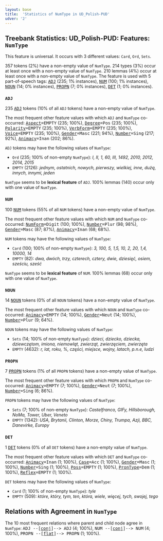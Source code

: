 ```yaml
---
layout: base
title:  'Statistics of NumType in UD_Polish-PUD'
udver: '2'
---
```


## Treebank Statistics: UD_Polish-PUD: Features: `NumType`

This feature is universal.
It occurs with 3 different values: `Card`, `Ord`, `Sets`.

357 tokens (2%) have a non-empty value of `NumType`.
214 types (3%) occur at least once with a non-empty value of `NumType`.
210 lemmas (4%) occur at least once with a non-empty value of `NumType`.
The feature is used with 5 part-of-speech tags: <tt><a href="pl_pud-pos-ADJ.html">ADJ</a></tt> (235; 1% instances), <tt><a href="pl_pud-pos-NUM.html">NUM</a></tt> (100; 1% instances), <tt><a href="pl_pud-pos-NOUN.html">NOUN</a></tt> (14; 0% instances), <tt><a href="pl_pud-pos-PROPN.html">PROPN</a></tt> (7; 0% instances), <tt><a href="pl_pud-pos-DET.html">DET</a></tt> (1; 0% instances).

### `ADJ`

235 <tt><a href="pl_pud-pos-ADJ.html">ADJ</a></tt> tokens (10% of all `ADJ` tokens) have a non-empty value of `NumType`.

The most frequent other feature values with which `ADJ` and `NumType` co-occurred: <tt><a href="pl_pud-feat-Aspect.html">Aspect</a></tt><tt>=EMPTY</tt> (235; 100%), <tt><a href="pl_pud-feat-Degree.html">Degree</a></tt><tt>=Pos</tt> (235; 100%), <tt><a href="pl_pud-feat-Polarity.html">Polarity</a></tt><tt>=EMPTY</tt> (235; 100%), <tt><a href="pl_pud-feat-VerbForm.html">VerbForm</a></tt><tt>=EMPTY</tt> (235; 100%), <tt><a href="pl_pud-feat-Voice.html">Voice</a></tt><tt>=EMPTY</tt> (235; 100%), <tt><a href="pl_pud-feat-Gender.html">Gender</a></tt><tt>=Masc</tt> (221; 94%), <tt><a href="pl_pud-feat-Number.html">Number</a></tt><tt>=Sing</tt> (217; 92%), <tt><a href="pl_pud-feat-Animacy.html">Animacy</a></tt><tt>=Inan</tt> (202; 86%).

`ADJ` tokens may have the following values of `NumType`:

* `Ord` (235; 100% of non-empty `NumType`): <em>I, II, 1, 60, III, 1492, 2010, 2012, 2014, 2015</em>
* `EMPTY` (2126): <em>jednym, ostatnich, nowych, pierwszy, wielkiej, inne, dużą, innych, innymi, jeden</em>

`NumType` seems to be **lexical feature** of `ADJ`. 100% lemmas (140) occur only with one value of `NumType`.

### `NUM`

100 <tt><a href="pl_pud-pos-NUM.html">NUM</a></tt> tokens (55% of all `NUM` tokens) have a non-empty value of `NumType`.

The most frequent other feature values with which `NUM` and `NumType` co-occurred: <tt><a href="pl_pud-feat-NumForm.html">NumForm</a></tt><tt>=Digit</tt> (100; 100%), <tt><a href="pl_pud-feat-Number.html">Number</a></tt><tt>=Plur</tt> (98; 98%), <tt><a href="pl_pud-feat-Gender.html">Gender</a></tt><tt>=Masc</tt> (87; 87%), <tt><a href="pl_pud-feat-Animacy.html">Animacy</a></tt><tt>=Inan</tt> (68; 68%).

`NUM` tokens may have the following values of `NumType`:

* `Card` (100; 100% of non-empty `NumType`): <em>3, 100, 5, 1,5, 10, 2, 20, 1,4, 10000, 14</em>
* `EMPTY` (82): <em>dwa, dwóch, trzy, czterech, cztery, dwie, dziesięć, osiem, sześciu, sześć</em>

`NumType` seems to be **lexical feature** of `NUM`. 100% lemmas (68) occur only with one value of `NumType`.

### `NOUN`

14 <tt><a href="pl_pud-pos-NOUN.html">NOUN</a></tt> tokens (0% of all `NOUN` tokens) have a non-empty value of `NumType`.

The most frequent other feature values with which `NOUN` and `NumType` co-occurred: <tt><a href="pl_pud-feat-Animacy.html">Animacy</a></tt><tt>=EMPTY</tt> (14; 100%), <tt><a href="pl_pud-feat-Gender.html">Gender</a></tt><tt>=Neut</tt> (14; 100%), <tt><a href="pl_pud-feat-Number.html">Number</a></tt><tt>=Plur</tt> (9; 64%).

`NOUN` tokens may have the following values of `NumType`:

* `Sets` (14; 100% of non-empty `NumType`): <em>dzieci, dziecko, dziecka, dziewczętom, imiona, niemowląt, zwierząt, zwierzęciem, zwierzęta</em>
* `EMPTY` (4632): <em>r, lat, roku, %, części, miejsce, wojny, latach, p.n.e, ludzi</em>

### `PROPN`

7 <tt><a href="pl_pud-pos-PROPN.html">PROPN</a></tt> tokens (1% of all `PROPN` tokens) have a non-empty value of `NumType`.

The most frequent other feature values with which `PROPN` and `NumType` co-occurred: <tt><a href="pl_pud-feat-Animacy.html">Animacy</a></tt><tt>=EMPTY</tt> (7; 100%), <tt><a href="pl_pud-feat-Gender.html">Gender</a></tt><tt>=Neut</tt> (7; 100%), <tt><a href="pl_pud-feat-Number.html">Number</a></tt><tt>=Sing</tt> (6; 86%).

`PROPN` tokens may have the following values of `NumType`:

* `Sets` (7; 100% of non-empty `NumType`): <em>Castelfranco, GIFy, Hillsborough, NoMa, Tower, Uber, Veneto</em>
* `EMPTY` (1342): <em>USA, Brytanii, Clinton, Morze, Chiny, Trumpa, Azji, BBC, Danevirke, Europy</em>

### `DET`

1 <tt><a href="pl_pud-pos-DET.html">DET</a></tt> tokens (0% of all `DET` tokens) have a non-empty value of `NumType`.

The most frequent other feature values with which `DET` and `NumType` co-occurred: <tt><a href="pl_pud-feat-Animacy.html">Animacy</a></tt><tt>=Inan</tt> (1; 100%), <tt><a href="pl_pud-feat-Case.html">Case</a></tt><tt>=Acc</tt> (1; 100%), <tt><a href="pl_pud-feat-Gender.html">Gender</a></tt><tt>=Masc</tt> (1; 100%), <tt><a href="pl_pud-feat-Number.html">Number</a></tt><tt>=Sing</tt> (1; 100%), <tt><a href="pl_pud-feat-Poss.html">Poss</a></tt><tt>=EMPTY</tt> (1; 100%), <tt><a href="pl_pud-feat-PronType.html">PronType</a></tt><tt>=Dem</tt> (1; 100%), <tt><a href="pl_pud-feat-Reflex.html">Reflex</a></tt><tt>=EMPTY</tt> (1; 100%).

`DET` tokens may have the following values of `NumType`:

* `Card` (1; 100% of non-empty `NumType`): <em>tyle</em>
* `EMPTY` (509): <em>które, który, tym, ten, która, wiele, więcej, tych, swojej, tego</em>

## Relations with Agreement in `NumType`

The 10 most frequent relations where parent and child node agree in `NumType`:
<tt>ADJ --[<tt><a href="pl_pud-dep-conj.html">conj</a></tt>]--> ADJ</tt> (4; 100%),
<tt>NUM --[<tt><a href="pl_pud-dep-conj.html">conj</a></tt>]--> NUM</tt> (4; 100%),
<tt>PROPN --[<tt><a href="pl_pud-dep-flat.html">flat</a></tt>]--> PROPN</tt> (1; 100%).

